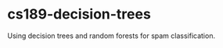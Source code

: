 cs189-decision-trees
====================

Using decision trees and random forests for spam classification.
